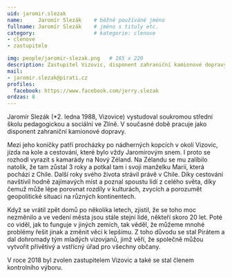 ```yaml
---
uid: jaromir.slezak
name:     Jaromír Slezák  	# běžně používáné jméno
fullname: Jaromír Slezák 	# jméno s tituly etc.
category:                   # kategorie: clenove
- clenove
- zastupitele

img: people/jaromir-slezak.png   # 165 x 220
description: Zastupitel Vizovic, disponent zahraniční kamionové dopravy  # kratký popis, max 160 znaků
mail:
- jaromir.slezak@pirati.cz
profiles:
  facebook: https://www.facebook.com/jerry.slezak
ordzas: 8
---
```


Jaromír Slezák (*2. ledna 1988, Vizovice) vystudoval soukromou střední školu pedagogickou a sociální ve Zlíně. V současné době pracuje jako disponent zahraniční kamionové dopravy.

Mezi jeho koníčky patří procházky po nádherných kopcích v okolí Vizovic, jízda na kole a cestování, které bylo vždy Jaromírovým snem. I proto se rozhodl vyrazit s kamarády na Nový Zéland. Na Zélandu se mu zalíbilo natolik, že tam zůstal 3 roky a potkal tam i svoji manželku Marii, která pochází z Chile. Další roky svého života strávil právě v Chile. Díky cestování navštívil hodně zajímavých míst a poznal spoustu lidí z celého světa, díky čemuž může lépe porovnat rozdíly v kulturách, zvycích a porozumět geopolitické situaci na různých kontinentech. 

Když se vrátil zpět domů po několika letech, zjistil, že se toho moc nezměnilo a ve vedení města jsou stále stejní lidé, někteří skoro 20 let. Poté co viděl, jak to funguje v jiných zemích, tak věděl, že můžeme mnohé problémy řešit jinak a změnit věci k lepšímu. Z toho důvodu se stal Pirátem a dal dohromady tým mladých vizovjanů, jimž věří, že společně můžou vytvořit přívětivý a vstřícný úřad pro všechny občany. 

V roce 2018 byl zvolen zastupitelem Vizovic a také se stal členem kontrolního výboru.
